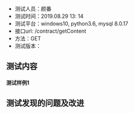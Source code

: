 + 测试人员：颜番
+ 测试时间：2019.08.29 13: 14
+ 测试平台：windows10, python3.6, mysql 8.0.17
+ 接口url: /contract/getContent
+ 方法：GET
+ 测试版本：

## 测试内容

#### 测试样例1

## 测试发现的问题及改进

